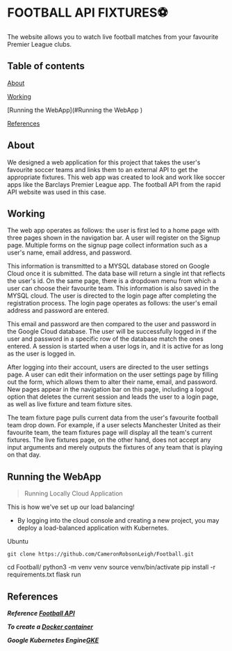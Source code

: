 # FOOTBALL API FIXTURES⚽
The website allows you to watch live football matches from your favourite Premier League clubs.

## Table of contents

[About](#About "Goto About")


[Working](#Working )


[Running the WebApp](#Running the WebApp )

[References](#References)


 

      
  

## About 
  
 We designed a web application for this project that takes the user's favourite soccer teams and links them to an external API to get the appropriate fixtures. This web app was created to look and work like soccer apps like the Barclays Premier League app. The football API from the rapid API website was used in this case.


## Working
 
The web app operates as follows: the user is first led to a home page with three pages shown in the navigation bar. A user will register on the Signup page. Multiple forms on the signup page collect information such as a user's name, email address, and password.

This information is transmitted to a MYSQL database stored on Google Cloud once it is submitted. The data base will return a single int that reflects the user's id. On the same page, there is a dropdown menu from which a user can choose their favourite team.
This information is also saved in the MYSQL cloud. The user is directed to the login page after completing the registration process. The login page operates as follows: the user's email address and password are entered.

This email and password are then compared to the user and password in the Google Cloud database. The user will be successfully logged in if the user and password in a specific row of the database match the ones entered. A session is started when a user logs in, and it is active for as long as the user is logged in.

After logging into their account, users are directed to the user settings page. A user can edit their information on the user settings page by filling out the form, which allows them to alter their name, email, and password. New pages appear in the navigation bar on this page, including a logout option that deletes the current session and leads the user to a login page, as well as live fixture and team fixture sites.


The team fixture page pulls current data from the user's favourite football team drop down. For example, if a user selects Manchester United as their favourite team, the team fixtures page will display all the team's current fixtures. The live fixtures page, on the other hand, does not accept any input arguments and merely outputs the fixtures of any team that is playing on that day.  

## Running the WebApp

> Running Locally
> Cloud Application
> 


This is how we've set up our load balancing!

* By logging into the cloud console and creating a new project, you may deploy a load-balanced application with Kubernetes.
 
Ubuntu
```
git clone https://github.com/CameronRobsonLeigh/Football.git

```

cd Football/
python3 -m venv venv
source venv/bin/activate
pip install -r requirements.txt
flask run





## References 

***Reference [Football API](https://www.api-football.com/)***

***To create a [Docker container](https://docs.github.com/en/github-ae@latest/actions/creating-actions/creating-a-docker-container-action#creating-a-dockerfile)***

***Google Kubernetes Engine[GKE](https://cloud.google.com/kubernetes-engine/docs/tutorials/hello-app)***


